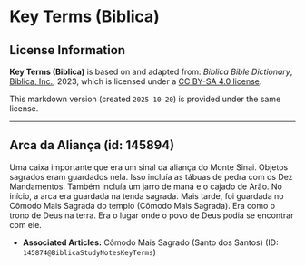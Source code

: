 # Key Terms (Biblica)

## License Information

**Key Terms (Biblica)** is based on and adapted from: _Biblica Bible Dictionary_, [Biblica, Inc.](https://www.biblica.com/), 2023, which is licensed under a [CC BY-SA 4.0 license](https://creativecommons.org/licenses/by-sa/4.0/legalcode.en).

This markdown version (created `2025-10-20`) is provided under the same license.



--------------------------------

## Arca da Aliança (id: 145894)

Uma caixa importante que era um sinal da aliança do Monte Sinai. Objetos sagrados eram guardados nela. Isso incluía as tábuas de pedra com os Dez Mandamentos. Também incluía um jarro de maná e o cajado de Arão. No início, a arca era guardada na tenda sagrada. Mais tarde, foi guardada no Cômodo Mais Sagrada do templo (Cômodo Mais Sagrada). Era como o trono de Deus na terra. Era o lugar onde o povo de Deus podia se encontrar com ele.

* **Associated Articles:** Cômodo Mais Sagrado (Santo dos Santos) (ID: `145874@BiblicaStudyNotesKeyTerms`)

